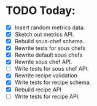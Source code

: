 TODO Today:
==========
- [x] Insert random metrics data.
- [x] Sketch out metrics API.
- [x] Rebuild sous-chef schema.
- [x] Rewrite tests for sous chefs
- [x] Rewrite default sous chefs
- [x] Rewrite sous chef API.
- [ ] Write tests for sous chef API.
- [x] Rewrite recipe validation
- [x] Write tests for recipe schema.
- [x] Rebuild recipe API
- [ ] Write tests for recipe API.